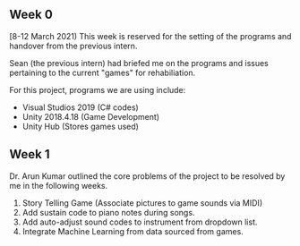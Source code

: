 ## Week 0
[8-12 March 2021) 
This week is reserved for the setting of the programs and handover from the previous intern.

Sean (the previous intern) had briefed me on the programs and issues pertaining to the current "games" for rehabiliation. 

For this project, programs we are using include:
 - Visual Studios 2019 (C# codes)
 - Unity 2018.4.18 (Game Development)
 - Unity Hub (Stores games used)

## Week 1
Dr. Arun Kumar outlined the core problems of the project to be resolved by me in the following weeks.
1. Story Telling Game (Associate pictures to game sounds via MIDI)
2. Add sustain code to piano notes during songs.
3. Add auto-adjust sound codes to instrument from dropdown list.
4.  Integrate Machine Learning from data sourced from games.


<!--stackedit_data:
eyJoaXN0b3J5IjpbLTQ2NzE1MjkzMF19
-->